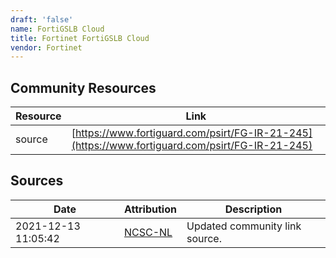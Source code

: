 ```yaml
---
draft: 'false'
name: FortiGSLB Cloud
title: Fortinet FortiGSLB Cloud
vendor: Fortinet
---
```



## Community Resources
| Resource | Link |
| --- | --- |
| source | [https://www.fortiguard.com/psirt/FG-IR-21-245](https://www.fortiguard.com/psirt/FG-IR-21-245) |


## Sources
| Date | Attribution | Description |
| --- | --- | --- |
| 2021-12-13 11:05:42 | [NCSC-NL](https://github.com/NCSC-NL/log4shell/blob/main/software/README.md) | Updated community link source.  |
